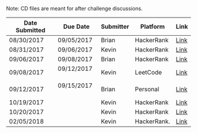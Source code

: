 Note: CD files are meant for after challenge discussions.

Date Submitted | Due Date     | Submitter | Platform    | Link
---------------|--------------|-----------|-------------|-----------
08/30/2017     | 09/05/2017   | Brian     | HackerRank  | [Link](https://www.hackerrank.com/challenges/staircase/problem)
08/31/2017     | 09/06/2017   | Kevin     | HackerRank  | [Link](https://www.hackerrank.com/challenges/between-two-sets)
09/06/2017     | 09/08/2017   | Brian     | HackerRank  | [Link](https://www.hackerrank.com/challenges/migratory-birds/problem)
09/08/2017     | 09/12/2017   | Kevin     | LeetCode    | [Link](https://leetcode.com/problems/circular-array-loop/description/)
09/12/2017     | 09/15/2017   | Brian     | Personal    | [Link](https://github.com/Fabulinux/Project-Cognizant/blob/master/Challenges/PersonalSubmissions/Challenge-09122017.txt)
10/19/2017     |              | Kevin      | HackerRank  | [Link](https://www.hackerrank.com/challenges/fibonacci-modified/problem)
10/20/2017     |              | Kevin      | HackerRank  | [Link](https://www.hackerrank.com/challenges/equal/problem)
02/05/2018     |              | Kevin      | HackerRank. | [Link](https://www.hackerrank.com/challenges/diagonal-difference/problem)
